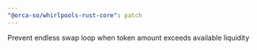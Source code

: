 ```yaml
---
"@orca-so/whirlpools-rust-core": patch
---
```


Prevent endless swap loop when token amount exceeds available liquidity
